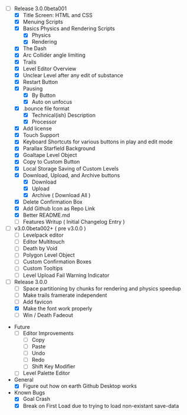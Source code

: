  - [ ] Release 3.0.0beta001
   - [x] Title Screen: HTML and CSS
   - [x] Menuing Scripts
   - [x] Basics Physics and Rendering Scripts
      - [x] Physics
      - [x] Rendering
   - [x] The Dash
   - [x] Arc Collider angle limiting
   - [x] Trails
   - [x] Level Editor Overview
   - [x] Unclear Level after any edit of substance
   - [x] Restart Button
   - [x] Pausing
     - [x] By Button
     - [x] Auto on unfocus
   - [x] .bounce file format
     - [x] Technical(ish) Description
     - [x] Processor
   - [x] Add license
   - [x] Touch Support
   - [x] Keyboard Shortcuts for various buttons in play and edit mode
   - [x] Parallax Starfield Background
   - [x] Goaltape Level Object
   - [x] Copy to Custom Button
   - [x] Local Storage Saving of Custom Levels
   - [x] Download, Upload, and Archive buttons
     - [x] Download
     - [x] Upload
     - [x] Archive ( Download All )
   - [x] Delete Confirmation Box
   - [x] Add Github Icon as Repo Link
   - [x] Better README.md
   - [ ] Features Writup ( Initial Changelog Entry )
 - [ ] v3.0.0beta002+ ( pre v3.0.0 )
   - [ ] Levelpack editor
   - [ ] Editor Multitouch
   - [ ] Death by Void
   - [ ] Polygon Level Object
   - [ ] Custom Confirmation Boxes
   - [ ] Custom Tooltips
   - [ ] Level Upload Fail Warning Indicator
 - [ ] Release 3.0.0
   - [ ] Space partitioning by chunks for rendering and physics speedup
   - [ ] Make trails framerate independent
   - [ ] Add favicon
   - [x] Make the font work properly
   - [ ] Win / Death Fadeout
 - Future
   - [ ] Editor Improvements
     - [ ] Copy
     - [ ] Paste
     - [ ] Undo
     - [ ] Redo
     - [ ] Shift Key Modifier
   - [ ] Level Palette Editor
 - General
   - [x] Figure out how on earth Github Desktop works
 - Known Bugs
   - [x] Goal Crash
   - [x] Break on First Load due to trying to load non-existant save-data